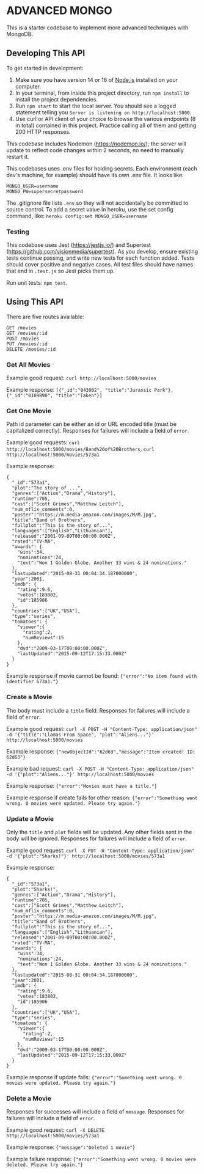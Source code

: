 # ADVANCED MONGO

This is a starter codebase to implement more advanced techniques with MongoDB.

## Developing This API

To get started in development:

1. Make sure you have version 14 or 16 of [Node.js](https://nodejs.org/en/download/) installed on your computer.
2. In your terminal, from inside this project directory, run `npm install` to install the project dependencies.
3. Run `npm start` to start the local server. You should see a logged statement telling you `Server is listening on http://localhost:5000`.
4. Use curl or API client of your choice to browse the various endpoints (8 in total) contained in this project. Practice calling all of them and getting 200 HTTP responses.

This codebase includes Nodemon (https://nodemon.io/); the server will update to reflect code changes within 2 seconds, no need to manually restart it.

This codebases uses .env files for holding secrets. Each environment (each dev's machine, for example) should have its own .env file. It looks like:
```
MONGO_USER=username
MONGO_PW=supersecretpassword
```
The .gitignore file lists `.env` so they will not accidentally be committed to source control. To add a secret value in heroku, use the set config command, like: `heroku config:set MONGO_USER=username`

### Testing

This codebase uses Jest (https://jestjs.io/) and Supertest (https://github.com/visionmedia/supertest). As you develop, ensure existing tests continue passing, and write new tests for each function added. Tests should cover positive and negative cases. All test files should have names that end in `.test.js` so Jest picks them up.

Run unit tests: `npm test`.


## Using This API

There are five routes available:
```
GET /movies
GET /movies/:id
POST /movies
PUT /movies/:id
DELETE /movies/:id
```

### Get All Movies

Example good request: `curl http://localhost:5000/movies`

Example response: `[{"_id":"843902", "title":"Jurassic Park"}, {"_id":"0109890", "title":"Taken"}]`

### Get One Movie

Path id parameter can be either an id or URL encoded title (must be capitalized correctly). Responses for failures will include a field of `error`.

Example good requests:
`curl http://localhost:5000/movies/Band%20of%20Brothers`,
`curl http://localhost:5000/movies/573a1`

Example response:
```
{
  "_id":"573a1",
  "plot":"The story of ...",
  "genres":["Action","Drama","History"],
  "runtime":705,
  "cast":["Scott Grimes","Matthew Leitch"],
  "num_mflix_comments":0,
  "poster":"https://m.media-amazon.com/images/M/M.jpg",
  "title":"Band of Brothers",
  "fullplot":"This is the story of...",
  "languages":["English","Lithuanian"],
  "released":"2001-09-09T00:00:00.000Z",
  "rated":"TV-MA",
  "awards": {
    "wins":34,
    "nominations":24,
    "text":"Won 1 Golden Globe. Another 33 wins & 24 nominations."
  },
  "lastupdated":"2015-08-31 00:04:34.187000000",
  "year":2001,
  "imdb": {
    "rating":9.6,
    "votes":183802,
    "id":185906
  },
  "countries":["UK","USA"],
  "type":"series",
  "tomatoes": {
    "viewer":{
      "rating":2,
      "numReviews":15
    },
    "dvd":"2009-03-17T00:00:00.000Z",
    "lastUpdated":"2015-09-12T17:15:33.000Z"
  }
}
```

Example response if movie cannot be found: `{"error":"No item found with identifier 673a1."}`

### Create a Movie

The body must include a `title` field. Responses for failures will include a field of `error`.

Example good request: `curl -X POST -H "Content-Type: application/json" -d '{"title":"Llamas From Space", "plot":"Aliens..."}' http://localhost:5000/movies`

Example response: `{"newObjectId":"62d63","message":"Item created! ID: 62d63"}`

Example bad request: `curl -X POST -H "Content-Type: application/json" -d '{"plot":"Aliens..."}' http://localhost:5000/movies`

Example response: `{"error":"Movies must have a title."}`

Example response if create fails for other reason: `{"error":"Something went wrong. 0 movies were updated. Please try again."}`

### Update a Movie

Only the `title` and `plot` fields will be updated. Any other fields sent in the body will be ignored. Responses for failures will include a field of `error`.

Example good request: `curl -X PUT -H "Content-Type: application/json" -d '{"plot":"Sharks!"}' http://localhost:5000/movies/573a1`

Example response:
```
{
  "_id":"573a1",
  "plot":"Sharks!",
  "genres":["Action","Drama","History"],
  "runtime":705,
  "cast":["Scott Grimes","Matthew Leitch"],
  "num_mflix_comments":0,
  "poster":"https://m.media-amazon.com/images/M/M.jpg",
  "title":"Band of Brothers",
  "fullplot":"This is the story of...",
  "languages":["English","Lithuanian"],
  "released":"2001-09-09T00:00:00.000Z",
  "rated":"TV-MA",
  "awards": {
    "wins":34,
    "nominations":24,
    "text":"Won 1 Golden Globe. Another 33 wins & 24 nominations."
  },
  "lastupdated":"2015-08-31 00:04:34.187000000",
  "year":2001,
  "imdb": {
    "rating":9.6,
    "votes":183802,
    "id":185906
  },
  "countries":["UK","USA"],
  "type":"series",
  "tomatoes": {
    "viewer":{
      "rating":2,
      "numReviews":15
    },
    "dvd":"2009-03-17T00:00:00.000Z",
    "lastUpdated":"2015-09-12T17:15:33.000Z"
  }
}
```

Example response if update fails: `{"error":"Something went wrong. 0 movies were updated. Please try again."}`

### Delete a Movie

Responses for successes will include a field of `message`. Responses for failures will include a field of `error`.

Example good request: `curl -X DELETE http://localhost:5000/movies/573a1`

Example response: `{"message":"Deleted 1 movie"}`

Example failure response: `{"error":"Something went wrong. 0 movies were deleted. Please try again."}`